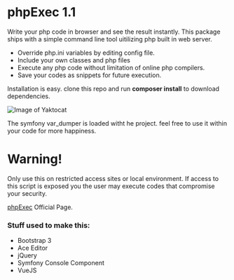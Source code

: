 # phpExec 1.1

Write your php code in browser and see the result instantly. This package ships with a simple command line tool uitilizing php built in web server.

 * Override php.ini variables by editing config file.
 * Include your own classes and php files
 * Execute any php code without limitation of online php compilers.
 * Save your codes as snippets for future execution.


Installation is easy. clone this repo and run **composer install** to download dependencies.

![Image of Yaktocat](http://blog.hazaveh.net/wp-content/uploads/phpexec.png)

The symfony var_dumper is loaded witht he project. feel free to use it within your code for more happiness.

# Warning!
Only use this on restricted access sites or local environment. If access to this script is exposed you the user may execute codes that compromise your security.

[phpExec](https://labs.hazaveh.net/phpexec) Official Page.

### Stuff used to make this:

 * Bootstrap 3
 * Ace Editor
 * jQuery
 * Symfony Console Component
 * VueJS
